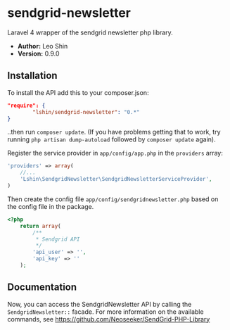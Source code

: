 sendgrid-newsletter
=======================

Laravel 4 wrapper of the sendgrid newsletter php library.

- **Author:** Leo Shin
- **Version:** 0.9.0

## Installation

To install the API add this to your composer.json:

```json
"require": {
        "lshin/sendgrid-newsletter": "0.*"
}
```

..then run `composer update`. (If you have problems getting that to work, try running `php artisan dump-autoload` followed by `composer update` again).

Register the service provider in `app/config/app.php` in the `providers` array:

```php
'providers' => array(
    //...
    'Lshin\SendgridNewsletter\SendgridNewsletterServiceProvider',
)
```

Then create the config file `app/config/sendgridnewsletter.php` based on the config file in the package.
```php
<?php
    return array(
        /**
         * Sendgrid API
         */
        'api_user' => '',
        'api_key' => ''
    );

```

## Documentation

Now, you can access the SendgridNewsletter API by calling the `SendgridNewsletter::` facade.
For more information on the available commands, see https://github.com/Neoseeker/SendGrid-PHP-Library